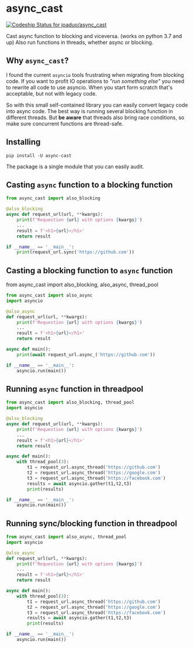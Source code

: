 # async_cast

[![Codeship Status for joaduo/async_cast](https://app.codeship.com/projects/30c11a6e-2132-4298-8dbb-2b01e8cf3bac/status?branch=main)](https://app.codeship.com/projects/450075)

Cast async function to blocking and viceversa. (works on python 3.7 and up)
Also run functions in threads, whether async or blocking.

## Why `async_cast`?

I found the current `asyncio` tools frustrating when migrating from blocking code.
If you want to profit IO operations to *"run something else"* you need to rewrite all code to use
asyncio. When you start form scratch that's acceptable, but not with legacy code.

So with this small self-contained library you can easily convert legacy code into async code.
The best way is running several blocking function in different threads. But **be aware** that threads
also bring race conditions, so make sure concurrent functions are thread-safe.

## Installing

```
pip install -U async-cast
```

The package is a single module that you can easily audit. 

## Casting `async` function to a blocking function

```python
from async_cast import also_blocking

@also_blocking
async def request_url(url, **kwargs):
    print(f'Requestion {url} with options {kwargs}')
    ...
    result = f'<h1>{url}</h1>'
    return result

if __name__ == '__main__':
    print(request_url.sync('https://github.com'))
```

## Casting a blocking function to `async` function

from async_cast import also_blocking, also_async, thread_pool

```python
from async_cast import also_async
import asyncio

@also_async
def request_url(url, **kwargs):
    print(f'Requestion {url} with options {kwargs}')
    ...
    result = f'<h1>{url}</h1>'
    return result

async def main():
    print(await request_url.async_('https://github.com'))

if __name__ == '__main__':
    asyncio.run(main())
```

## Running `async` function in threadpool

```python
from async_cast import also_blocking, thread_pool
import asyncio

@also_blocking
async def request_url(url, **kwargs):
    print(f'Requestion {url} with options {kwargs}')
    ...
    result = f'<h1>{url}</h1>'
    return result

async def main():
    with thread_pool(3):
        t1 = request_url.async_thread('https://github.com')
        t2 = request_url.async_thread('https://google.com')
        t3 = request_url.async_thread('https://facebook.com')
        results = await asyncio.gather(t1,t2,t3)
        print(results)

if __name__ == '__main__':
    asyncio.run(main())
```

## Running sync/blocking function in threadpool

```python
from async_cast import also_async, thread_pool
import asyncio

@also_async
def request_url(url, **kwargs):
    print(f'Requestion {url} with options {kwargs}')
    ...
    result = f'<h1>{url}</h1>'
    return result

async def main():
    with thread_pool(3):
        t1 = request_url.async_thread('https://github.com')
        t2 = request_url.async_thread('https://google.com')
        t3 = request_url.async_thread('https://facebook.com')
        results = await asyncio.gather(t1,t2,t3)
        print(results)

if __name__ == '__main__':
    asyncio.run(main())
```


